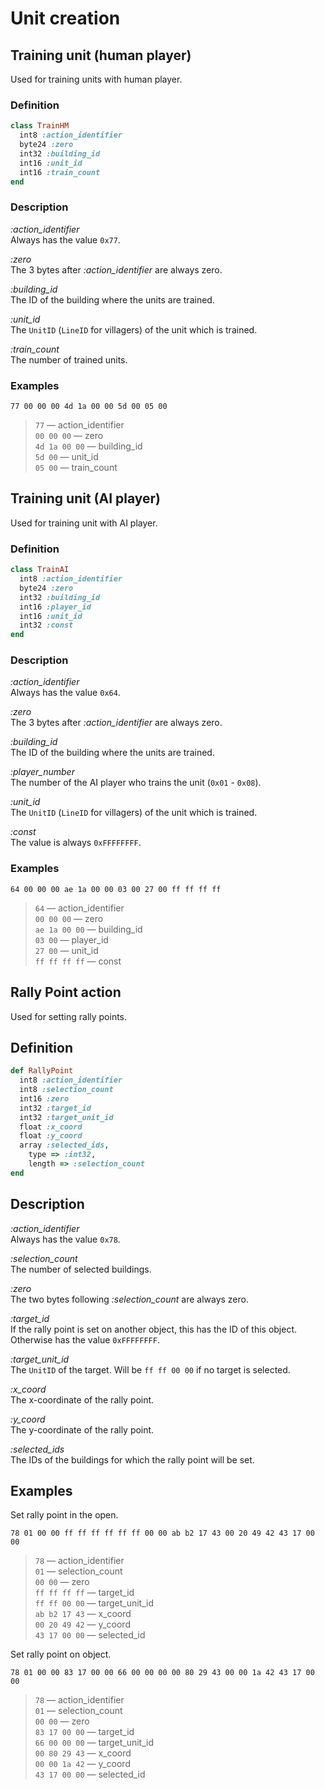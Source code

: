 # Unit creation

## Training unit (human player)

Used for training units with human player.

### Definition

```ruby
class TrainHM
  int8 :action_identifier
  byte24 :zero
  int32 :building_id
  int16 :unit_id
  int16 :train_count
end
```

### Description

*:action_identifier*  
Always has the value `0x77`.

*:zero*  
The 3 bytes after *:action_identifier* are always zero.

*:building_id*  
The ID of the building where the units are trained.

*:unit_id*  
The `UnitID` (`LineID` for villagers) of the unit which is trained.

*:train_count*  
The number of trained units.

### Examples

`77 00 00 00 4d 1a 00 00 5d 00 05 00`

>`77` &mdash; action_identifier  
>`00 00 00` &mdash; zero  
>`4d 1a 00 00` &mdash; building_id  
>`5d 00` &mdash; unit_id  
>`05 00` &mdash; train_count

## Training unit (AI player)

Used for training unit with AI player.

### Definition

```ruby
class TrainAI
  int8 :action_identifier
  byte24 :zero
  int32 :building_id
  int16 :player_id
  int16 :unit_id
  int32 :const
end
```

### Description

*:action_identifier*  
Always has the value `0x64`.

*:zero*  
The 3 bytes after *:action_identifier* are always zero.

*:building_id*  
The ID of the building where the units are trained.

*:player_number*  
The number of the AI player who trains the unit (`0x01` - `0x08`).

*:unit_id*  
The `UnitID` (`LineID` for villagers) of the unit which is trained.

*:const*  
The value is always `0xFFFFFFFF`.

### Examples

`64 00 00 00 ae 1a 00 00 03 00 27 00 ff ff ff ff`

>`64` &mdash; action_identifier  
>`00 00 00` &mdash; zero  
>`ae 1a 00 00` &mdash; building_id  
>`03 00` &mdash; player_id  
>`27 00` &mdash; unit_id  
>`ff ff ff ff` &mdash; const

## Rally Point action

Used for setting rally points.  

## Definition

```ruby
def RallyPoint
  int8 :action_identifier
  int8 :selection_count
  int16 :zero
  int32 :target_id
  int32 :target_unit_id
  float :x_coord
  float :y_coord
  array :selected_ids,
    type => :int32,
    length => :selection_count
end
```

## Description

*:action_identifier*  
Always has the value `0x78`.

*:selection_count*  
The number of selected buildings.

*:zero*  
The two bytes following *:selection_count* are always zero.

*:target_id*  
If the rally point is set on another object, this has the ID of this object. Otherwise has the value `0xFFFFFFFF`.

*:target_unit_id*  
The `UnitID` of the target. Will be `ff ff 00 00` if no target is selected.

*:x_coord*  
The x-coordinate of the rally point.

*:y_coord*  
The y-coordinate of the rally point.

*:selected_ids*  
The IDs of the buildings for which the rally point will be set.

## Examples

Set rally point in the open.

`78 01 00 00 ff ff ff ff ff ff 00 00 ab b2 17 43 00 20 49 42 43 17 00 00`

>`78` &mdash; action_identifier  
>`01` &mdash; selection_count  
>`00 00` &mdash; zero  
>`ff ff ff ff` &mdash; target_id  
>`ff ff 00 00` &mdash; target_unit_id  
>`ab b2 17 43` &mdash; x_coord  
>`00 20 49 42` &mdash; y_coord  
>`43 17 00 00` &mdash; selected_id  

Set rally point on object.

`78 01 00 00 83 17 00 00 66 00 00 00 00 80 29 43 00 00 1a 42 43 17 00 00`

>`78` &mdash; action_identifier  
>`01` &mdash; selection_count  
>`00 00` &mdash; zero  
>`83 17 00 00` &mdash; target_id  
>`66 00 00 00` &mdash; target_unit_id  
>`00 80 29 43` &mdash; x_coord  
>`00 00 1a 42` &mdash; y_coord  
>`43 17 00 00` &mdash; selected_id  
